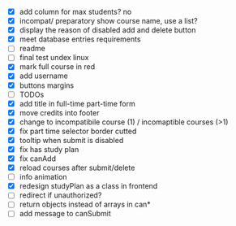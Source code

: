 - [x] add column for max students? no
- [x] incompat/ preparatory show course name, use a list?
- [x] display the reason of disabled add and delete button
- [x] meet database entries requirements
- [ ] readme
- [ ] final test undex linux
- [x] mark full course in red
- [x] add username
- [x] buttons margins
- [ ] TODOs
- [x] add title in full-time part-time form
- [x] move credits into footer
- [x] change to incompatibile course (1) / incomaptible courses (>1)
- [x] fix part time selector border cutted
- [x] tooltip when submit is disabled
- [x] fix has study plan
- [x] fix canAdd
- [x] reload courses after submit/delete
- [ ] info animation
- [x] redesign studyPlan as a class in frontend
- [ ] redirect if unauthorized?
- [ ] return objects instead of arrays in can*
- [ ] add message to canSubmit
